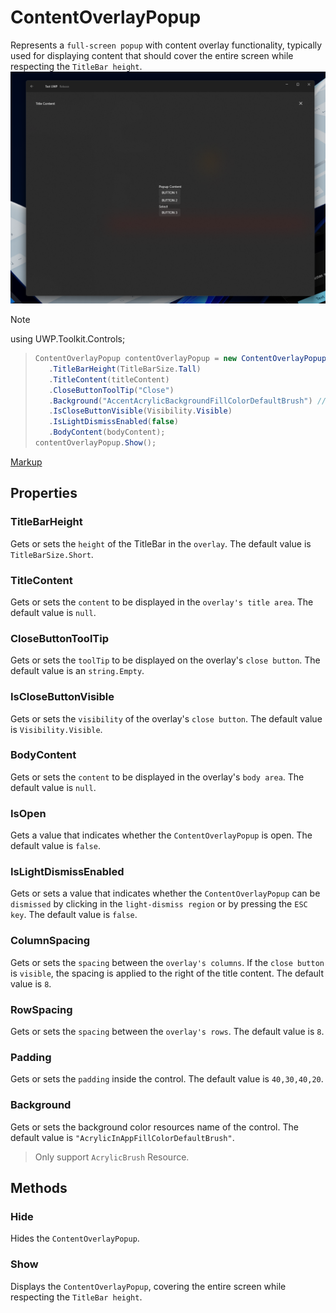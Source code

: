 # ContentOverlayPopup
Represents a `full-screen popup` with content overlay functionality, typically used for displaying content that should cover the entire screen while respecting the `TitleBar height`.
![Alt text](ContentOverlayPopup.png)

> [!NOTE]
> using UWP.Toolkit.Controls;

> ```csharp
> ContentOverlayPopup contentOverlayPopup = new ContentOverlayPopup()
>    .TitleBarHeight(TitleBarSize.Tall)
>    .TitleContent(titleContent)
>    .CloseButtonToolTip("Close")
>    .Background("AccentAcrylicBackgroundFillColorDefaultBrush") // example
>    .IsCloseButtonVisible(Visibility.Visible)
>    .IsLightDismissEnabled(false)
>    .BodyContent(bodyContent);
> contentOverlayPopup.Show();
> ```

[Markup](ContentOverlayPopupMarkup.md)

## Properties
### TitleBarHeight
Gets or sets the `height` of the TitleBar in the `overlay`. The default value is `TitleBarSize.Short`.

### TitleContent
Gets or sets the `content` to be displayed in the `overlay's title area`. The default value is `null`.

### CloseButtonToolTip
Gets or sets the `toolTip` to be displayed on the overlay's `close button`. The default value is an `string.Empty`.

### IsCloseButtonVisible
Gets or sets the `visibility` of the overlay's `close button`. The default value is `Visibility.Visible`.

### BodyContent
Gets or sets the `content` to be displayed in the overlay's `body area`. The default value is `null`.

### IsOpen
Gets a value that indicates whether the `ContentOverlayPopup` is open. The default value is `false`.

### IsLightDismissEnabled
Gets or sets a value that indicates whether the `ContentOverlayPopup` can be `dismissed` by clicking in the `light-dismiss region` or by pressing the `ESC key`. The default value is `false`.

### ColumnSpacing
Gets or sets the `spacing` between the `overlay's columns`. If the `close button` is `visible`, the spacing is applied to the right of the title content. The default value is `8`.

### RowSpacing
Gets or sets the `spacing` between the `overlay's rows`. The default value is `8`.

### Padding
Gets or sets the `padding` inside the control. The default value is `40,30,40,20`.

### Background
Gets or sets the background color resources name of the control. The default value is `"AcrylicInAppFillColorDefaultBrush"`.
> Only support `AcrylicBrush` Resource. 

## Methods
### Hide
Hides the `ContentOverlayPopup`.

### Show
Displays the `ContentOverlayPopup`, covering the entire screen while respecting the `TitleBar height`.

